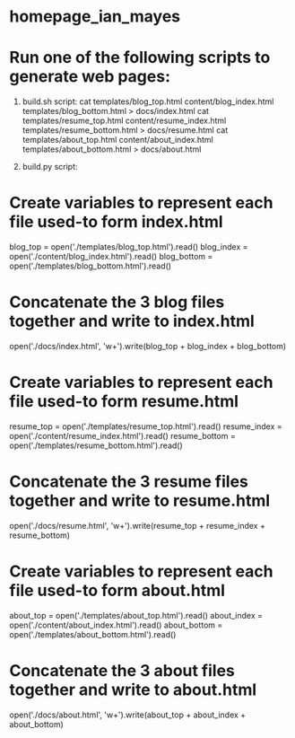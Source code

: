 # homepage_ian_mayes
# Run one of the following scripts to generate web pages:

1) build.sh script:
cat templates/blog_top.html content/blog_index.html templates/blog_bottom.html > docs/index.html
cat templates/resume_top.html content/resume_index.html templates/resume_bottom.html > docs/resume.html
cat templates/about_top.html content/about_index.html templates/about_bottom.html > docs/about.html

2) build.py script:
# Create variables to represent each file used-to form index.html
blog_top = open('./templates/blog_top.html').read()
blog_index = open('./content/blog_index.html').read()
blog_bottom = open('./templates/blog_bottom.html').read()

# Concatenate the 3 blog files together and write to index.html
open('./docs/index.html', 'w+').write(blog_top + blog_index + blog_bottom)

# Create variables to represent each file used-to form resume.html
resume_top = open('./templates/resume_top.html').read()
resume_index = open('./content/resume_index.html').read()
resume_bottom = open('./templates/resume_bottom.html').read()

# Concatenate the 3 resume files together and write to resume.html
open('./docs/resume.html', 'w+').write(resume_top + resume_index + resume_bottom)

# Create variables to represent each file used-to form about.html
about_top = open('./templates/about_top.html').read()
about_index = open('./content/about_index.html').read()
about_bottom = open('./templates/about_bottom.html').read()

# Concatenate the 3 about files together and write to about.html
open('./docs/about.html', 'w+').write(about_top + about_index + about_bottom)
